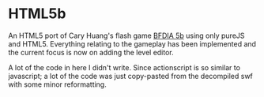 # HTML5b
An HTML5 port of Cary Huang's flash game [BFDIA 5b](http://bfdi.tv/5b/) using only pureJS and HTML5.
Everything relating to the gameplay has been implemented and the current focus is now on adding the level editor.

A lot of the code in here I didn't write. Since actionscript is so similar to javascript; a lot of the code was just copy-pasted from the decompiled swf with some minor reformatting.
